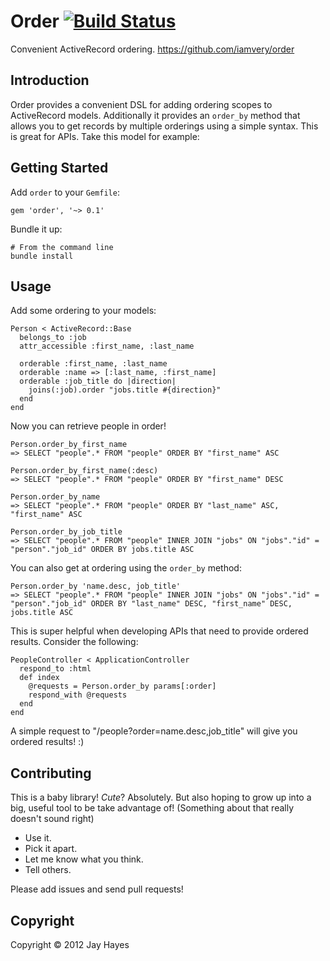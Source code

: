 # Order [![Build Status](https://travis-ci.org/iamvery/order.png?branch=master)](https://travis-ci.org/iamvery/order)
Convenient ActiveRecord ordering.
https://github.com/iamvery/order

## Introduction

Order provides a convenient DSL for adding ordering scopes to ActiveRecord
models. Additionally it provides an `order_by` method that allows you to 
get records by multiple orderings using a simple syntax. This is great for
APIs. Take this model for example:

## Getting Started

Add `order` to your `Gemfile`:

    gem 'order', '~> 0.1'

Bundle it up:

    # From the command line
    bundle install

## Usage

Add some ordering to your models:

    Person < ActiveRecord::Base
      belongs_to :job
      attr_accessible :first_name, :last_name

      orderable :first_name, :last_name
      orderable :name => [:last_name, :first_name]
      orderable :job_title do |direction|
        joins(:job).order "jobs.title #{direction}"
      end
    end

Now you can retrieve people in order!

    Person.order_by_first_name
    => SELECT "people".* FROM "people" ORDER BY "first_name" ASC

    Person.order_by_first_name(:desc)
    => SELECT "people".* FROM "people" ORDER BY "first_name" DESC

    Person.order_by_name
    => SELECT "people".* FROM "people" ORDER BY "last_name" ASC, "first_name" ASC

    Person.order_by_job_title
    => SELECT "people".* FROM "people" INNER JOIN "jobs" ON "jobs"."id" = "person"."job_id" ORDER BY jobs.title ASC

You can also get at ordering using the `order_by` method:

    Person.order_by 'name.desc, job_title'
    => SELECT "people".* FROM "people" INNER JOIN "jobs" ON "jobs"."id" = "person"."job_id" ORDER BY "last_name" DESC, "first_name" DESC, jobs.title ASC

This is super helpful when developing APIs that need to provide ordered
results. Consider the following:

    PeopleController < ApplicationController
      respond_to :html
      def index
        @requests = Person.order_by params[:order]
        respond_with @requests
      end
    end

A simple request to "/people?order=name.desc,job_title" will give you ordered results! :)

## Contributing

This is a baby library! _Cute_? Absolutely. But also hoping to grow up into a
big, useful tool to be take advantage of! (Something about that really
doesn't sound right)

* Use it.
* Pick it apart.
* Let me know what you think.
* Tell others.

Please add issues and send pull requests!

## Copyright

Copyright © 2012 Jay Hayes
